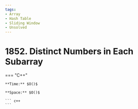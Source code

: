 ```yaml
---
tags:
- Array
- Hash Table
- Sliding Window
- Unsolved
---
```



# 1852. Distinct Numbers in Each Subarray

=== "C++"

    **Time:** $O()$

    **Space:** $O()$

    ``` c++
    ```